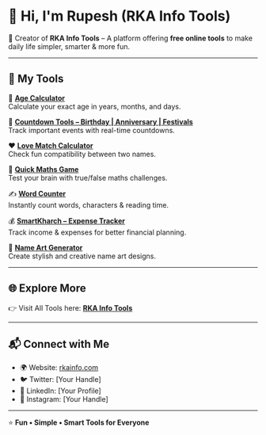 # 👋 Hi, I'm Rupesh (RKA Info Tools)

🚀 Creator of **RKA Info Tools** – A platform offering **free online tools** to make daily life simpler, smarter & more fun.

---

## 🔧 My Tools
🧮 **[Age Calculator](https://rkainfo.com/age-calculator/)**  
Calculate your exact age in years, months, and days.

🎉 **[Countdown Tools – Birthday | Anniversary | Festivals](https://rkainfo.com/countdown-tools/)**  
Track important events with real-time countdowns.

❤️ **[Love Match Calculator](https://rkainfo.com/love-match-calculator/)**  
Check fun compatibility between two names.

🔢 **[Quick Maths Game](https://rkainfo.com/quick-maths-game/)**  
Test your brain with true/false maths challenges.

✍️ **[Word Counter](https://rkainfo.com/word-counter/)**  
Instantly count words, characters & reading time.

💰 **[SmartKharch – Expense Tracker](https://rkainfo.com/smartkharch/)**  
Track income & expenses for better financial planning.

🎨 **[Name Art Generator](https://rkainfo.com/name-art-generator/)**  
Create stylish and creative name art designs.

---

## 🌐 Explore More
👉 Visit All Tools here: [**RKA Info Tools**](https://rkainfo.com/)

---

## 📬 Connect with Me
- 🌍 Website: [rkainfo.com](https://rkainfo.com/)  
- 🐦 Twitter: [Your Handle]  
- 💼 LinkedIn: [Your Profile]  
- 📸 Instagram: [Your Handle]  

---

⭐ **Fun • Simple • Smart Tools for Everyone**
